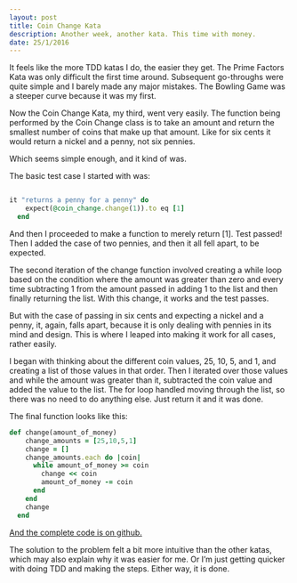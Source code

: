 ```yaml
---
layout: post
title: Coin Change Kata
description: Another week, another kata. This time with money.
date: 25/1/2016
---
```


It feels like the more TDD katas I do, the easier they get. The Prime Factors Kata was only difficult the first time around. Subsequent go-throughs were quite simple and I barely made any major mistakes. The Bowling Game was a steeper curve because it was my first.

Now the Coin Change Kata, my third, went very easily. The function being performed by the Coin Change class is to take an amount and return the smallest number of coins that make up that amount. Like for six cents it would return a nickel and a penny, not six pennies.

Which seems simple enough, and it kind of was.

The basic test case I started with was:

```ruby

it "returns a penny for a penny" do
    expect(@coin_change.change(1)).to eq [1]
  end

```

And then I proceeded to make a function to merely return [1]. Test passed! Then I added the case of two pennies, and then it all fell apart, to be expected.

The second iteration of the change function involved creating a while loop based on the condition where the amount was greater than zero and every time subtracting 1 from the amount passed in adding 1 to the list and then finally returning the list. With this change, it works and the test passes.

But with the case of passing in six cents and expecting a nickel and a penny, it, again, falls apart, because it is only dealing with pennies in its mind and design. This is where I leaped into making it work for all cases, rather easily.

I began with thinking about the different coin values, 25, 10, 5, and 1, and creating a list of those values in that order. Then I iterated over those values and while the amount was greater than it, subtracted the coin value and added the value to the list. The for loop handled moving through the list, so there was no need to do anything else. Just return it and it was done.

The final function looks like this:

```ruby
def change(amount_of_money)
    change_amounts = [25,10,5,1]
    change = []
    change_amounts.each do |coin|
      while amount_of_money >= coin
        change << coin
        amount_of_money -= coin
      end
    end
    change
  end
```
[And the complete code is on github.](https://github.com/ssunday/CoinChangeKata)

The solution to the problem felt a bit more intuitive than the other katas, which may also explain why it was easier for me. Or I’m just getting quicker with doing TDD and making the steps. Either way, it is done.
